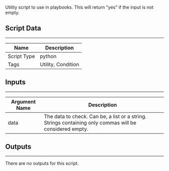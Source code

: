 Utility script to use in playbooks. This will return "yes" if the input is not empty.

## Script Data

---

| **Name** | **Description** |
| --- | --- |
| Script Type | python |
| Tags | Utility, Condition |

## Inputs

---

| **Argument Name** | **Description** |
| --- | --- |
| data | The data to check. Can be, a list or a string. Strings containing only commas will be considered empty. |

## Outputs

---
There are no outputs for this script.
